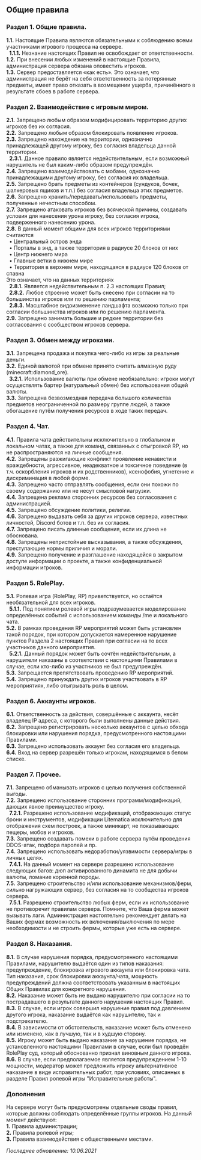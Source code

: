 ## Общие правила
### Раздел 1. Общие правила.
**1.1.** Настоящие Правила являются обязательными к соблюдению всеми участниками игрового процесса на сервере.  
&nbsp; **1.1.1.** Незнание настоящих Правил не освобождает от ответственности.  
**1.2.** При внесении любых изменений в настоящие Правила, администрация сервера обязана оповестить игроков.  
**1.3.** Сервер предоставляется «как есть». Это означает, что администрация не берёт на себя ответственность за потерянные предметы, имеет право отказать в возмещении ущерба, причинённого в результате сбоев в работе сервера.  
  
### Раздел 2. Взаимодействие с игровым миром.
**2.1.** Запрещено любым образом модифицировать территорию других игроков без их согласия.  
**2.2.** Запрещено любым образом блокировать появление игроков.  
**2.3.** Запрещено нахождение на территории, однозначно принадлежащей другому игроку, без согласия владельца данной территории.  
&nbsp; **2.3.1.** Данное правило является недействительным, если возможный нарушитель не был каким-либо образом предупреждён.  
**2.4.** Запрещено взаимодействовать с мобами, однозначно принадлежащими другому игроку, без согласия их владельца.  
**2.5.** Запрещено брать предметы из контейнеров (сундуков, бочек, шалкеровых ящиков и т.п.) без согласия владельца этих предметов.  
**2.6.** Запрещено хранить/передавать/использовать предметы, полученные нечестным способом.  
**2.7.** Запрещено атаковать игроков без всяческой причины, создавать условия для нанесения урона игроку, без согласия игрока, подверженного нанесению урона.  
**2.8.** В данный момент общими для всех игроков территориями считаются  
&nbsp; • Центральный остров энда  
&nbsp; • Порталы в энд, а также территория в радиусе 20 блоков от них  
&nbsp; • Центр нижнего мира  
&nbsp; • Главные ветки в нижнем мире  
&nbsp; • Территория в верхнем мире, находящаяся в радиусе 120 блоков от спавна  
Это означает, что на данных территориях  
&nbsp; **2.8.1.** Является недействительным п. 2.3 настоящих Правил;  
&nbsp; **2.8.2.** Любое строение может быть снесено при согласии на то большинства игроков или по решению парламента;  
&nbsp; **2.8.3.** Масштабное видоизменение ландшафта возможно только при согласии большинства игроков или по решению парламента.  
**2.9.** Запрещено занимать большие и редкие территории без согласования с сообществом игроков сервера.  
  
### Раздел 3. Обмен между игроками.
**3.1.** Запрещена продажа и покупка чего-либо из игры за реальные деньги.  
**3.2.** Единой валютой при обмене принято считать алмазную руду (minecraft:diamond_ore).  
&nbsp; **3.2.1.** Использование валюты при обмене необязательно: игроки могут осуществлять бартер (натуральный обмен) без использования общей валюты.  
**3.3.** Запрещена безвозмездная передача большого количества предметов неограниченной по размеру группе людей, а также обогащение путём получения ресурсов в ходе таких передач.  
  
### Раздел 4. Чат.
**4.1.** Правила чата действительны исключительно в глобальном и локальном чатах, а также для команд, связанных с отыгровкой RP, но не распространяются на личные сообщения.  
**4.2.** Запрещены разжигающие конфликт проявление ненависти и враждебности, агрессивное, неадекватное и токсичное поведение (в т.ч. оскорбления игроков и их родственников), ксенофобия, угнетение и дискриминация в любой форме.  
**4.3.** Запрещено часто отправлять сообщения, если они похожи по своему содержанию или не несут смысловой нагрузки.  
**4.4.** Запрещена реклама сторонних ресурсов без согласования с администрацией.  
**4.5.** Запрещено обсуждение политики, религии.  
**4.6.** Запрещено выдавать себя за других игроков сервера, известных личностей, Discord ботов и т.п. без их согласия.  
**4.7.** Запрещено писать длинные сообщения, если их длина не обоснована.  
**4.8.** Запрещены непристойные высказывания, а также обсуждения, преступающие нормы приличия и морали.  
**4.9.** Запрещено получение и разглашение находящейся в закрытом доступе информации о проекте, а также конфиденциальной информации игроков.  
  
### Раздел 5. RolePlay.
**5.1.** Ролевая игра (RolePlay, RP) приветствуется, но остаётся необязательной для всех игроков.  
&nbsp; **5.1.1.** Под понятием ролевой игры подразумевается моделирование определённых событий с использованием команды /me и локального чата.  
**5.2.** В рамках проведения RP мероприятий может быть установлен такой порядок, при котором допускается намеренное нарушение пунктов Раздела 2 настоящих Правил при согласии на то всех участников данного мероприятия.  
&nbsp; **5.2.1.** Данный порядок может быть сочтён недействительным, а нарушители наказаны в соответствии с настоящими Правилами в случае, если кто-либо из участников не был предупреждён.  
**5.3.** Запрещается препятствовать проведению RP мероприятий.  
**5.4.** Запрещено принуждать других игроков участвовать в RP мероприятиях, либо отыгрывать роль в целом.  
  
### Раздел 6. Аккаунты игроков.
**6.1.** Ответственность за действия, совершённые с аккаунта, несёт владелец IP адреса, с которого были выполнены данные действия.  
**6.2.** Запрещено регистрировать несколько аккаунтов с целью обхода блокировки или нарушения порядка, предусмотренного настоящими Правилами.  
**6.3.** Запрещено использовать аккаунт без согласия его владельца.  
**6.4.** Вход на сервер разрешён только игрокам, находящимся в белом списке.  
  
### Раздел 7. Прочее.
**7.1.** Запрещено обманывать игроков с целью получения собственной выгоды.  
**7.2.** Запрещено использование сторонних программ/модификаций, дающих явное преимущество игроку.  
&nbsp; **7.2.1.** Разрешено использование модификаций, отображающих статус брони и инструментов, модификации Litematica исключительно для отображения схем построек, а также миникарт, не показывающих пещеры, мобов и игроков.  
**7.3.** Запрещено создавать помехи в работе сервера путём проведения DDOS-атак, подбора паролей и пр.  
**7.4.** Запрещено использовать недоработки/уязвимости сервера/игры в личных целях.  
&nbsp; **7.4.1.** На данный момент на сервере разрешено использование следующих багов: дюп активированного динамита не для добычи валюты, ломание коренной породы.  
**7.5.** Запрещено строительство и/или использование механизмов/ферм, сильно нагружающих сервер, без согласия на то сообщества игроков сервера.  
&nbsp; **7.5.1.** Разрешено строительство любых ферм, если их использование не противоречит правилам сервера. Помните, что Ваша ферма может вызывать лаги. Администрация настоятельно рекомендует делать на Ваших фермах возможность их включения/выключения по мере необходимости и не строить фермы, которые уже есть на сервере.  
  
### Раздел 8. Наказания.
**8.1.** В случае нарушения порядка, предусмотренного настоящими Правилами, нарушителю выдаётся один из типов наказания: предупреждение, блокировка игрового аккаунта или блокировка чата. Тип наказания, срок блокировки аккаунта/чата, мощность предупреждений должна соответствовать указанным в настоящих Общих Правилах для конкретного нарушения.  
**8.2.** Наказание может быть не выдано нарушителю при согласии на то пострадавшего в результате данного нарушения настоящих Правил.  
**8.3.** В случае, если игрок совершил нарушение правил под давлением другого игрока, наказание выдаётся как нарушителю, так и подстрекателю.  
**8.4.** В зависимости от обстоятельств, наказание может быть отменено или изменено, как в лучшую, так и в худшую сторону.  
**8.5.** Игроку может быть выдано наказание за нарушение порядка, не установленного настоящими Правилами в случае, если был проведён RolePlay суд, который обоснованно признал виновным данного игрока.  
**8.6.** В случае, если предполагаемое является предупреждением 1-10 мощности, модератор может предложить игроку альтернативное наказание в виде исправительных работ, при условиях, описанных в разделе Правил ролевой игры "Исправительные работы".  
  
### Дополнения
На сервере могут быть предусмотрены отдельные своды правил, которые должны соблюдать определённые группы игроков. На данный момент действуют:  
**1.** Правила администрации;  
**2.** Правила ролевой игры;  
**3.** Правила взаимодействия с общественными местами.  
  
*Последнее обновление: 10.06.2021*